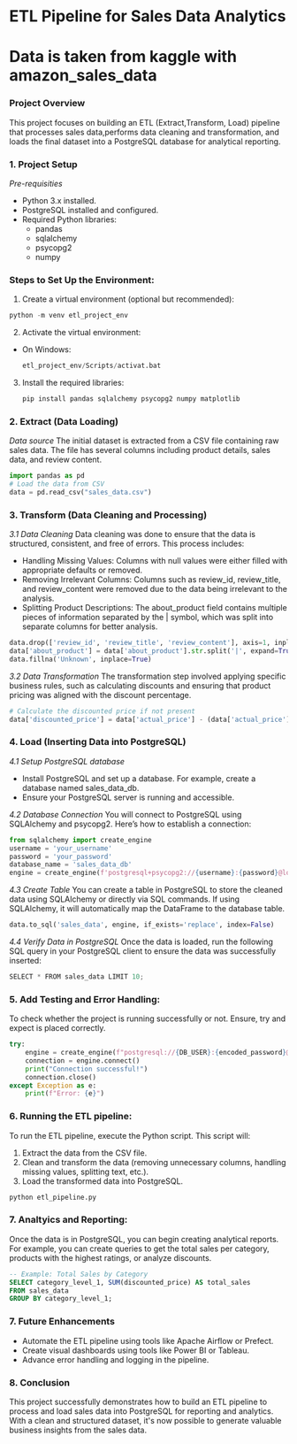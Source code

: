 # ETL Pipeline for Sales Data Analytics
# Data is taken from kaggle with amazon_sales_data

### Project Overview
This project focuses on building an ETL (Extract,Transform, Load) pipeline that processes sales data,performs data cleaning and transformation, and loads the final dataset into a PostgreSQL database for analytical reporting.

### 1. Project Setup 
*Pre-requisities*
- Python 3.x installed.
- PostgreSQL installed and configured.
- Required Python libraries:
    - pandas
    - sqlalchemy
    - psycopg2
    - numpy
### Steps to Set Up the Environment:
1. Create a virtual environment (optional but recommended):
```python
python -m venv etl_project_env
```
2. Activate the virtual environment:
- On Windows:
  ```python
  etl_project_env/Scripts/activat.bat
  ```
3. Install the required libraries:
   ```python
   pip install pandas sqlalchemy psycopg2 numpy matplotlib
   ```

### 2. Extract (Data Loading)
*Data source*
The initial dataset is extracted from a CSV file containing raw sales data. The file has several columns including product details, sales data, and review content.
```python
import pandas as pd
# Load the data from CSV
data = pd.read_csv("sales_data.csv")
```

### 3. Transform (Data Cleaning and Processing)
*3.1 Data Cleaning*
Data cleaning was done to ensure that the data is structured, consistent, and free of errors. This process includes:

- Handling Missing Values: Columns with null values were either filled with appropriate defaults or removed.
- Removing Irrelevant Columns: Columns such as review_id, review_title, and review_content were removed due to the data being irrelevant to the analysis.
- Splitting Product Descriptions: The about_product field contains multiple pieces of information separated by the | symbol, which was split into separate columns for better analysis.

```python
data.drop(['review_id', 'review_title', 'review_content'], axis=1, inplace=True)
data['about_product'] = data['about_product'].str.split('|', expand=True)
data.fillna('Unknown', inplace=True)
```

*3.2 Data Transformation*
The transformation step involved applying specific business rules, such as calculating discounts and ensuring that product pricing was aligned with the discount percentage.
```python
# Calculate the discounted price if not present
data['discounted_price'] = data['actual_price'] - (data['actual_price'] * (data['discount_percentage'] / 100))
```

### 4.  Load (Inserting Data into PostgreSQL)
*4.1 Setup PostgreSQL database*
- Install PostgreSQL and set up a database. For example, create a database named sales_data_db.
- Ensure your PostgreSQL server is running and accessible.

*4.2 Database Connection*
You will connect to PostgreSQL using SQLAlchemy and psycopg2. Here’s how to establish a connection:
```python
from sqlalchemy import create_engine
username = 'your_username'
password = 'your_password'
database_name = 'sales_data_db'
engine = create_engine(f'postgresql+psycopg2://{username}:{password}@localhost/{database_name}')
```

*4.3 Create Table*
You can create a table in PostgreSQL to store the cleaned data using SQLAlchemy or directly via SQL commands. If using SQLAlchemy, it will automatically map the DataFrame to the database table.
```python
data.to_sql('sales_data', engine, if_exists='replace', index=False)
```

*4.4 Verify Data in PostgreSQL*
Once the data is loaded, run the following SQL query in your PostgreSQL client to ensure the data was successfully inserted:
```python
SELECT * FROM sales_data LIMIT 10;
```

### 5.  Add Testing and Error Handling:
To check whether the project is running successfully or not. Ensure, try and expect is placed correctly.
```python
try:
    engine = create_engine(f"postgresql://{DB_USER}:{encoded_password}@{DB_HOST}:{DB_PORT}/{DB_NAME}")
    connection = engine.connect()
    print("Connection successful!")
    connection.close()
except Exception as e:
    print(f"Error: {e}")
```


### 6.  Running the ETL pipeline:

To run the ETL pipeline, execute the Python script. This script will:

1. Extract the data from the CSV file.
2. Clean and transform the data (removing unnecessary columns, handling missing values, splitting text, etc.).
3. Load the transformed data into PostgreSQL.
```python
python etl_pipeline.py
```

### 7. Analtyics and Reporting:
Once the data is in PostgreSQL, you can begin creating analytical reports. For example, you can create queries to get the total sales per category, products with the highest ratings, or analyze discounts.

```sql
-- Example: Total Sales by Category
SELECT category_level_1, SUM(discounted_price) AS total_sales
FROM sales_data
GROUP BY category_level_1;
```

### 7. Future Enhancements
- Automate the ETL pipeline using tools like Apache Airflow or Prefect.
- Create visual dashboards using tools like Power BI or Tableau.
- Advance error handling and logging in the pipeline.


### 8. Conclusion
This project successfully demonstrates how to build an ETL pipeline to process and load sales data into PostgreSQL for reporting and analytics. With a clean and structured dataset, it's now possible to generate valuable business insights from the sales data.

